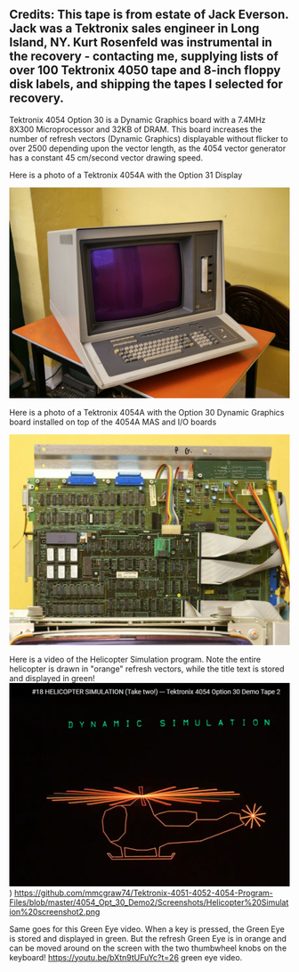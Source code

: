 
Credits: 
This tape is from estate of Jack Everson.  Jack was a Tektronix sales engineer in Long Island, NY.  Kurt Rosenfeld was instrumental in the recovery - contacting me, supplying lists of over 100 Tektronix 4050 tape and 8-inch floppy disk labels, and shipping the tapes I selected for recovery.
----
Tektronix 4054 Option 30 is a Dynamic Graphics board with a 7.4MHz 8X300 Microprocessor and 32KB of DRAM.  This board increases the number of refresh vectors (Dynamic Graphics) displayable without flicker to over 2500 depending upon the vector length, as the 4054 vector generator has a constant 45 cm/second vector drawing speed.

Here is a photo of a Tektronix 4054A with the Option 31 Display

![4050A with Opt30 and Opt31](./4054A%20with%20Refresh%20Graphics.jpg)

Here is a photo of a Tektronix 4054A with the Option 30 Dynamic Graphics board installed on top of the 4054A MAS and I/O boards

![4050A with Opt30 and Opt31](./4054A%20Refresh%20Graphics%20board%20front.jpg)

Here is a video of the Helicopter Simulation program.
Note the entire helicopter is drawn in "orange" refresh vectors, while the title text is stored and displayed in green!
[![Watch the video](./Screenshots/Helicopter%20Simulation%20screenshot2.png)](https://youtu.be/BU_z3UciKVA?t=5))
https://github.com/mmcgraw74/Tektronix-4051-4052-4054-Program-Files/blob/master/4054_Opt_30_Demo2/Screenshots/Helicopter%20Simulation%20screenshot2.png

Same goes for this Green Eye video.  When a key is pressed, the Green Eye is stored and displayed in green.
But the refresh Green Eye is in orange and can be moved around on the screen with the two thumbwheel knobs on the keyboard!
https://youtu.be/bXtn9tUFuYc?t=26 green eye video.

